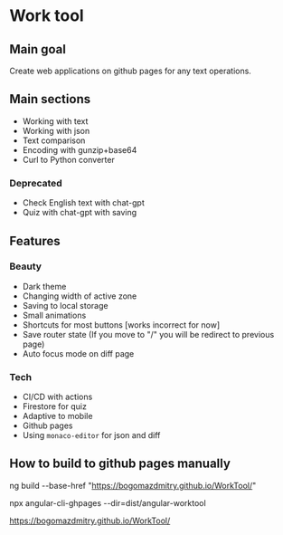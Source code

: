 # Work tool

## Main goal

Create web applications on github pages for any text operations.

## Main sections

- Working with text
- Working with json
- Text comparison
- Encoding with gunzip+base64
- Curl to Python converter 

### Deprecated

- Check English text with chat-gpt
- Quiz with chat-gpt with saving

## Features

### Beauty

- Dark theme
- Changing width of active zone
- Saving to local storage
- Small animations
- Shortcuts for most buttons [works incorrect for now]
- Save router state (If you move to "/" you will be redirect to previous page)
- Auto focus mode on diff page

### Tech

- CI/CD with actions
- Firestore for quiz
- Adaptive to mobile
- Github pages
- Using `monaco-editor` for json and diff

## How to build to github pages manually

ng build --base-href "https://bogomazdmitry.github.io/WorkTool/"

npx angular-cli-ghpages --dir=dist/angular-worktool

https://bogomazdmitry.github.io/WorkTool/
